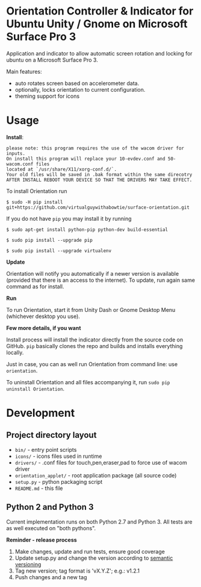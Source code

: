 # Orientation Controller & Indicator for Ubuntu Unity / Gnome on Microsoft Surface Pro 3

Application and indicator to allow automatic screen rotation and locking for ubuntu
on a Microsoft Surface Pro 3.

Main features:

- auto rotates screen based on accelerometer data.
- optionally, locks orientation to current configuration.
- theming support for icons

# Usage

**Install**:

	please note: this program requires the use of the wacom driver for inputs. 
	On install this program will replace your 10-evdev.conf and 50-wacom.conf files
	located at `/usr/share/X11/xorg-conf.d/`.
	Your old files will be saved in .bak format within the same direcotry 
	AFTER INSTALL REBOOT YOUR DEVICE SO THAT THE DRIVERS MAY TAKE EFFECT. 				

To install Orientation run
	
	$ sudo -H pip install git+https://github.com/virtualguywithabowtie/surface-orientation.git

If you do not have `pip` you may install it by running

	$ sudo apt-get install python-pip python-dev build-essential 

	$ sudo pip install --upgrade pip 

	$ sudo pip install --upgrade virtualenv

**Update**

Orientation will notify you automatically if a newer version is available (provided that there is an access to
the internet). To update, run again same command as for install.

**Run**

To run Orientation, start it from Unity Dash or Gnome Desktop Menu (whichever
desktop you use).

**Few more details, if you want**

Install process will install the indicator directly from the source code on GitHub.
`pip` basically clones the repo and builds and installs everything locally.

Just in case, you can as well run Orientation from command line: use `orientation`.

To uninstall Orientation and all files accompanying it, run
`sudo pip uninstall Orientation`.


# Development

## Project directory layout

- `bin/` - entry point scripts
- `icons/` - icons files used in runtime
- `drivers/` - .conf files for touch,pen,eraser,pad to force use of wacom driver
- `orientation_applet/` - root application package (all source code)
- `setup.py` - python packaging script
- `README.md` - this file

## Python 2 and Python 3

Current implementation runs on both Python 2.7 and Python 3. All
tests are as well executed on "both pythons".

**Reminder - release process**

1. Make changes, update and run tests, ensure good coverage
2. Update setup.py and change the version according to [semantic versioning](http://semver.org/)
3. Tag new version; tag format is 'vX.Y.Z'; e.g.: v1.2.1
4. Push changes and a new tag
